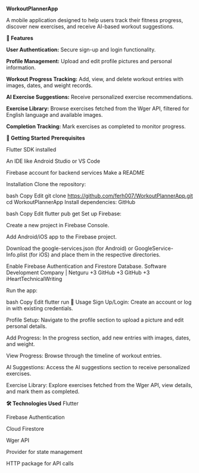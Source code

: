 **WorkoutPlannerApp**

A mobile application designed to help users track their fitness progress, discover new exercises, and receive AI-based workout suggestions.​


**📱 Features**

**User Authentication:** Secure sign-up and login functionality.

**Profile Management:** Upload and edit profile pictures and personal information.

**Workout Progress Tracking:** Add, view, and delete workout entries with images, dates, and weight records.

**AI Exercise Suggestions:** Receive personalized exercise recommendations.

**Exercise Library:** Browse exercises fetched from the Wger API, filtered for English language and available images.

**Completion Tracking:** Mark exercises as completed to monitor progress.​


**🚀 Getting Started**
**Prerequisites**

Flutter SDK installed

An IDE like Android Studio or VS Code

Firebase account for backend services​
Make a README

Installation
Clone the repository:​

bash
Copy
Edit
git clone https://github.com/ferh007/WorkoutPlannerApp.git
cd WorkoutPlannerApp
Install dependencies:​
GitHub

bash
Copy
Edit
flutter pub get
Set up Firebase:

Create a new project in Firebase Console.

Add Android/iOS app to the Firebase project.

Download the google-services.json (for Android) or GoogleService-Info.plist (for iOS) and place them in the respective directories.

Enable Firebase Authentication and Firestore Database.​
Software Development Company | Netguru
+3
GitHub
+3
GitHub
+3
iHeartTechnicalWriting

Run the app:​

bash
Copy
Edit
flutter run
🧪 Usage
Sign Up/Login: Create an account or log in with existing credentials.

Profile Setup: Navigate to the profile section to upload a picture and edit personal details.

Add Progress: In the progress section, add new entries with images, dates, and weight.

View Progress: Browse through the timeline of workout entries.

AI Suggestions: Access the AI suggestions section to receive personalized exercises.

Exercise Library: Explore exercises fetched from the Wger API, view details, and mark them as completed.​

**🛠️ Technologies Used**
Flutter

Firebase Authentication

Cloud Firestore

Wger API

Provider for state management

HTTP package for API calls
